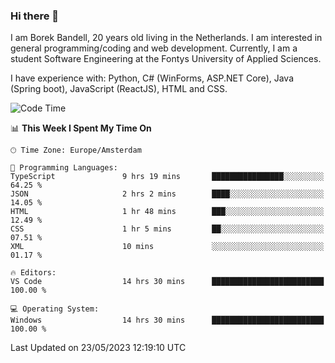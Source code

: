 ### Hi there 👋

I am Borek Bandell, 20 years old living in the Netherlands. I am interested in general programming/coding and web development. Currently, I am a student Software Engineering at the Fontys University of Applied Sciences.

I have experience with: Python, C# (WinForms, ASP.NET Core), Java (Spring boot), JavaScript (ReactJS), HTML and CSS.

<!--START_SECTION:waka-->
![Code Time](http://img.shields.io/badge/Code%20Time-589%20hrs%2047%20mins-blue)

📊 **This Week I Spent My Time On** 

```text
🕑︎ Time Zone: Europe/Amsterdam

💬 Programming Languages: 
TypeScript               9 hrs 19 mins       ████████████████░░░░░░░░░   64.25 % 
JSON                     2 hrs 2 mins        ████░░░░░░░░░░░░░░░░░░░░░   14.05 % 
HTML                     1 hr 48 mins        ███░░░░░░░░░░░░░░░░░░░░░░   12.49 % 
CSS                      1 hr 5 mins         ██░░░░░░░░░░░░░░░░░░░░░░░   07.51 % 
XML                      10 mins             ░░░░░░░░░░░░░░░░░░░░░░░░░   01.17 % 

🔥 Editors: 
VS Code                  14 hrs 30 mins      █████████████████████████   100.00 % 

💻 Operating System: 
Windows                  14 hrs 30 mins      █████████████████████████   100.00 % 
```


 Last Updated on 23/05/2023 12:19:10 UTC
<!--END_SECTION:waka-->

<!--**tcBorek2002/tcBorek2002** is a ✨ _special_ ✨ repository because its `README.md` (this file) appears on your GitHub profile.

Here are some ideas to get you started:

- 🔭 I’m currently working on ...
- 🌱 I’m currently learning ...
- 👯 I’m looking to collaborate on ...
- 🤔 I’m looking for help with ...
- 💬 Ask me about ...
- 📫 How to reach me: ...
- 😄 Pronouns: ...
- ⚡ Fun fact: ...
-->
